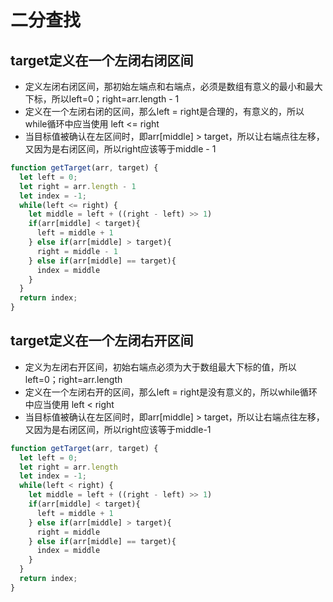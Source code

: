 # 二分查找
## target定义在一个左闭右闭区间
* 定义左闭右闭区间，那初始左端点和右端点，必须是数组有意义的最小和最大下标，所以left=0；right=arr.length - 1
* 定义在一个左闭右闭的区间，那么left = right是合理的，有意义的，所以while循环中应当使用 left <= right
* 当目标值被确认在左区间时，即arr[middle] > target，所以让右端点往左移，又因为是右闭区间，所以right应该等于middle - 1
```js
function getTarget(arr, target) {
  let left = 0;
  let right = arr.length - 1
  let index = -1;
  while(left <= right) {
    let middle = left + ((right - left) >> 1)
    if(arr[middle] < target){
      left = middle + 1
    } else if(arr[middle] > target){
      right = middle - 1
    } else if(arr[middle] == target){
      index = middle
    }
  }
  return index;
}
```
## target定义在一个左闭右开区间
* 定义为左闭右开区间，初始右端点必须为大于数组最大下标的值，所以left=0；right=arr.length
* 定义在一个左闭右开的区间，那么left = right是没有意义的，所以while循环中应当使用 left < right
* 当目标值被确认在左区间时，即arr[middle] > target，所以让右端点往左移，又因为是右闭区间，所以right应该等于middle-1
```js
function getTarget(arr, target) {
  let left = 0;
  let right = arr.length
  let index = -1;
  while(left < right) {
    let middle = left + ((right - left) >> 1)
    if(arr[middle] < target){
      left = middle + 1
    } else if(arr[middle] > target){
      right = middle
    } else if(arr[middle] == target){
      index = middle
    }
  }
  return index;
}
```